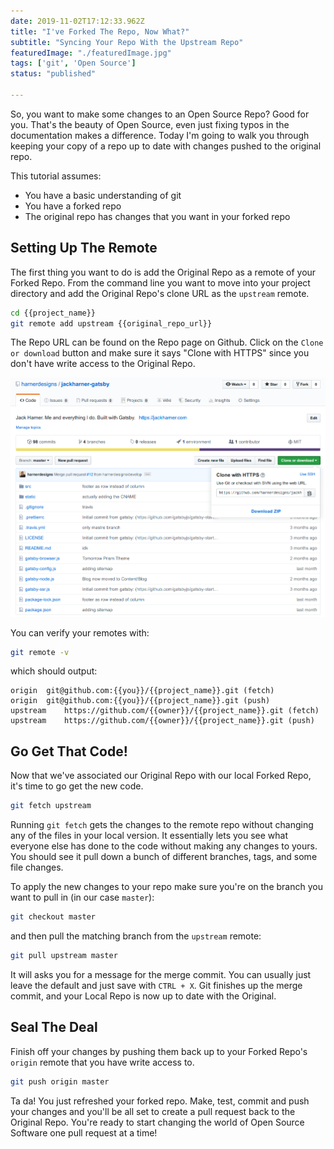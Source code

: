 ```yaml
---
date: 2019-11-02T17:12:33.962Z
title: "I've Forked The Repo, Now What?" 
subtitle: "Syncing Your Repo With the Upstream Repo"
featuredImage: "./featuredImage.jpg"
tags: ['git', 'Open Source']
status: "published"

---
```


So, you want to make some changes to an Open Source Repo? Good for you. That's the beauty of Open Source, even just fixing typos in the documentation makes a difference. Today I'm going to walk you through keeping your copy of a repo up to date with changes pushed to the original repo. 

This tutorial assumes: 

* You have a basic understanding of git
* You have a forked repo
* The original repo has changes that you want in your forked repo

## Setting Up The Remote

The first thing you want to do is add the Original Repo as a remote of your Forked Repo. From the command line you want to move into your project directory and add the Original Repo's clone URL as the `upstream` remote.

```bash
cd {{project_name}}
git remote add upstream {{original_repo_url}}
```

The Repo URL can be found on the Repo page on Github. Click on the `Clone or download` button and make sure it says "Clone with HTTPS" since you don't have write access to the Original Repo.

![Original Repo URL](./remote_url.jpg)

You can verify your remotes with:

```bash
git remote -v
```
which should output:
```
origin	git@github.com:{{you}}/{{project_name}}.git (fetch)
origin	git@github.com:{{you}}/{{project_name}}.git (push)
upstream	https://github.com/{{owner}}/{{project_name}}.git (fetch)
upstream	https://github.com/{{owner}}/{{project_name}}.git (push)
```


## Go Get That Code!

Now that we've associated our Original Repo with our local Forked Repo, it's time to go get the new code. 

```bash
git fetch upstream
```
Running `git fetch` gets the changes to the remote repo without changing any of the files in your local version. It essentially lets you see what everyone else has done to the code without making any changes to yours. You should see it pull down a bunch of different branches, tags, and some file changes. 

To apply the new changes to your repo make sure you're on the branch you want to pull in (in our case `master`): 

```bash
git checkout master
```
and then pull the matching branch from the `upstream` remote:

```bash
git pull upstream master
```
It will asks you for a message for the merge commit. You can usually just leave the default and just save with `CTRL + X`. Git finishes up the merge commit, and your Local Repo is now up to date with the Original. 

## Seal The Deal

Finish off your changes by pushing them back up to your Forked Repo's `origin` remote that you have write access to. 

```bash
git push origin master
```
Ta da! You just refreshed your forked repo. Make, test, commit and push your changes and you'll be all set to create a pull request back to the Original Repo. You're ready to start changing the world of Open Source Software one pull request at a time! 